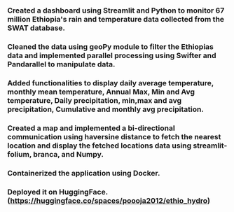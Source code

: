 ### Created a dashboard using Streamlit and Python to monitor 67 million Ethiopia's rain and temperature data collected from the SWAT database. 
### Cleaned the data using geoPy module to filter the Ethiopias data and implemented parallel processing using Swifter and Pandarallel to manipulate data. 
### Added functionalities to display daily average temperature, monthly mean temperature, Annual Max, Min and Avg temperature, Daily precipitation, min,max and avg precipitation, Cumulative and monthly avg precipitation. 
### Created a map and implemented a bi-directional communication using haversine distance to fetch the nearest location and display the fetched locations data using streamlit-folium, branca, and Numpy.
### Containerized the application using Docker. 
### Deployed it on HuggingFace. (https://huggingface.co/spaces/poooja2012/ethio_hydro) 

